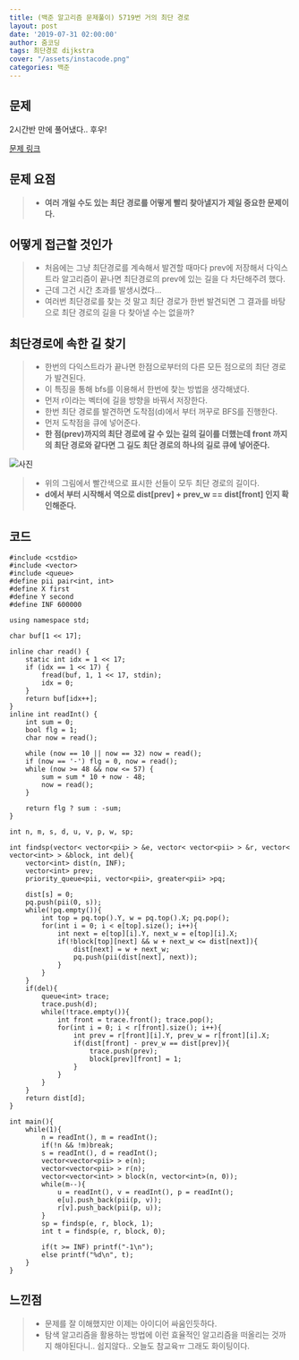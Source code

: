 ```yaml
---
title: (백준 알고리즘 문제풀이) 5719번 거의 최단 경로
layout: post
date: '2019-07-31 02:00:00'
author: 줌코딩
tags: 최단경로 dijkstra
cover: "/assets/instacode.png"
categories: 백준
---
```


## 문제

2시간반 만에 풀어냈다.. 후우!

[문제 링크](https://www.acmicpc.net/problem/5719)

## 문제 요점

>* **여러 개일 수도 있는 최단 경로를 어떻게 빨리 찾아낼지가 제일 중요한 문제이다.**

## 어떻게 접근할 것인가

>* 처음에는 그냥 최단경로를 계속해서 발견할 때마다 prev에 저장해서 다익스트라 알고리즘이 끝나면 최단경로의 prev에 있는 길을 다 차단해주려 했다.
>* 근데 그건 시간 초과를 발생시켰다...
>* 여러번 최단경로를 찾는 것 말고 최단 경로가 한번 발견되면 그 결과를 바탕으로 최단 경로의 길을 다 찾아낼 수는 없을까?

## 최단경로에 속한 길 찾기

>* 한번의 다익스트라가 끝나면 한점으로부터의 다른 모든 점으로의 최단 경로가 발견된다.
>* 이 특징을 통해 bfs를 이용해서 한번에 찾는 방법을 생각해냈다.
>* 먼저 r이라는 벡터에 길을 방향을 바꿔서 저장한다.
>* 한번 최단 경로를 발견하면 도착점(d)에서 부터 꺼꾸로 BFS를 진행한다.
>* 먼저 도착점을 큐에 넣어준다.
>* **한 점(prev)까지의 최단 경로에 갈 수 있는 길의 길이를 더했는데 front 까지의 최단 경로와 같다면 그 길도 최단 경로의 하나의 길로 큐에 넣어준다.**

![사진](https://raw.githubusercontent.com/zoomKoding/zoomKoding.github.io/source/assets/_posts/5719-1.png)

>* 위의 그림에서 빨간색으로 표시한 선들이 모두 최단 경로의 길이다.
>* **d에서 부터 시작해서 역으로 dist\[prev\] + prev_w == dist\[front\] 인지 확인해준다.**

## 코드

    #include <cstdio>
    #include <vector>
    #include <queue>
    #define pii pair<int, int>
    #define X first
    #define Y second
    #define INF 600000

    using namespace std;

    char buf[1 << 17];

    inline char read() {
        static int idx = 1 << 17;
        if (idx == 1 << 17) {
            fread(buf, 1, 1 << 17, stdin);
            idx = 0;
        }
        return buf[idx++];
    }
    inline int readInt() {
        int sum = 0;
        bool flg = 1;
        char now = read();

        while (now == 10 || now == 32) now = read();
        if (now == '-') flg = 0, now = read();
        while (now >= 48 && now <= 57) {
            sum = sum * 10 + now - 48;
            now = read();
        }

        return flg ? sum : -sum;
    }

    int n, m, s, d, u, v, p, w, sp;

    int findsp(vector< vector<pii> > &e, vector< vector<pii> > &r, vector< vector<int> > &block, int del){
        vector<int> dist(n, INF);
        vector<int> prev;
        priority_queue<pii, vector<pii>, greater<pii> >pq; 

        dist[s] = 0;
        pq.push(pii(0, s));
        while(!pq.empty()){
            int top = pq.top().Y, w = pq.top().X; pq.pop();
            for(int i = 0; i < e[top].size(); i++){
                int next = e[top][i].Y, next_w = e[top][i].X;
                if(!block[top][next] && w + next_w <= dist[next]){
                    dist[next] = w + next_w;
                    pq.push(pii(dist[next], next));
                }
            }
        }
        if(del){
            queue<int> trace;
            trace.push(d);
            while(!trace.empty()){
                int front = trace.front(); trace.pop();
                for(int i = 0; i < r[front].size(); i++){
                    int prev = r[front][i].Y, prev_w = r[front][i].X;
                    if(dist[front] - prev_w == dist[prev]){
                        trace.push(prev);
                        block[prev][front] = 1;
                    }
                }
            }
        }
        return dist[d];
    }

    int main(){
        while(1){
            n = readInt(), m = readInt();
            if(!n && !m)break;
            s = readInt(), d = readInt();
            vector<vector<pii> > e(n);
            vector<vector<pii> > r(n);
            vector<vector<int> > block(n, vector<int>(n, 0));
            while(m--){
                u = readInt(), v = readInt(), p = readInt();
                e[u].push_back(pii(p, v));
                r[v].push_back(pii(p, u));
            }
            sp = findsp(e, r, block, 1);
            int t = findsp(e, r, block, 0);

            if(t >= INF) printf("-1\n");
            else printf("%d\n", t);
        }
    }

## 느낀점

>* 문제를 잘 이해했지만 이제는 아이디어 싸움인듯하다.
>* 탐색 알고리즘을 활용하는 방법에 이런 효율적인 알고리즘을 떠올리는 것까지 해야된다니.. 쉽지않다.. 오늘도 참교육ㅠ 그래도 화이팅이다.
